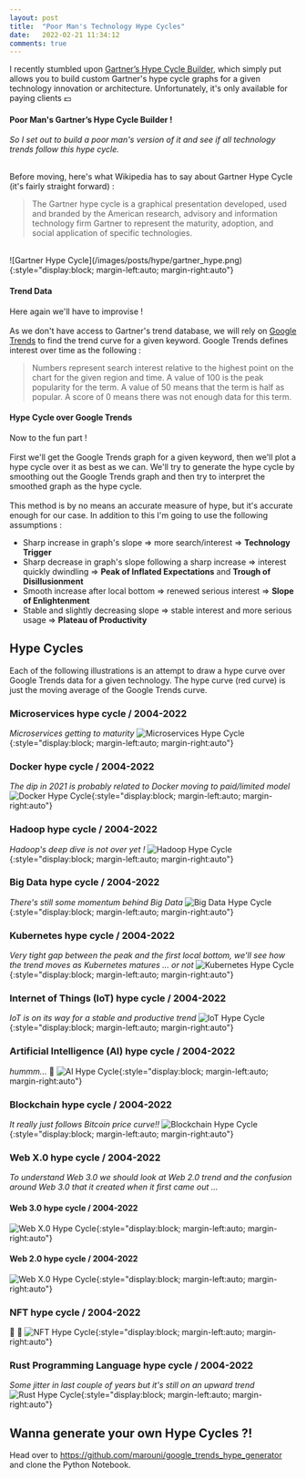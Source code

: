 ```yaml
---
layout: post
title:  "Poor Man's Technology Hype Cycles"
date:   2022-02-21 11:34:12
comments: true
---
```


I recently stumbled upon [Gartner’s Hype Cycle Builder](https://www.gartner.com/en/documents/3992821/create-your-own-hype-cycle-with-gartner-s-hype-cycle-bui), which simply put allows you to build custom Gartner's hype cycle graphs for a given technology innovation or architecture. Unfortunately, it's only available for paying clients :dollar:

#### Poor Man's Gartner’s Hype Cycle Builder !
*So I set out to build a poor man's version of it and see if all technology trends follow this hype cycle.*

<br/>
Before moving, here's what Wikipedia has to say about Gartner Hype Cycle (it's fairly straight forward) :

> The Gartner hype cycle is a graphical presentation developed, used and branded by the American research, advisory and information technology firm Gartner to represent the maturity, adoption, and social application of specific technologies. 

<br/>
![Gartner Hype Cycle](/images/posts/hype/gartner_hype.png){:style="display:block; margin-left:auto; margin-right:auto"}
<br/>

#### Trend Data

Here again we'll have to improvise !
<br/>
<br/>
As we don't have access to Gartner's trend database, we will rely on [Google Trends](https://trends.google.com/trends) to find the trend curve for a given keyword. Google Trends defines interest over time as the following :

> Numbers represent search interest relative to the highest point on the chart for the given region and time. A value of 100 is the peak popularity for the term. A value of 50 means that the term is half as popular. A score of 0 means there was not enough data for this term.

#### Hype Cycle over Google Trends

Now to the fun part !
<br/>
<br/>
First we'll get the Google Trends graph for a given keyword, then we'll plot a hype cycle over it as best as we can. We'll try to generate the hype cycle by smoothing out the Google Trends graph and then try to interpret the smoothed graph as the hype cycle.
<br/>
<br/>
This method is by no means an accurate measure of hype, but it's accurate enough for our case. In addition to this I'm going to use the following assumptions :
* Sharp increase in graph's slope => more search/interest => **Technology Trigger**
* Sharp decrease in graph's slope following a sharp increase => interest quickly dwindling => **Peak of Inflated Expectations** and **Trough of Disillusionment**
* Smooth increase after local bottom => renewed serious interest => **Slope of Enlightenment**
* Stable and slightly decreasing slope => stable interest and more serious usage => **Plateau of Productivity**

## Hype Cycles

Each of the following illustrations is an attempt to draw a hype curve over Google Trends data for a given technology. The hype curve (red curve) is just the moving average of the Google Trends curve.

### Microservices hype cycle / 2004-2022
_Microservices getting to maturity_
![Microservices Hype Cycle](/images/posts/hype/ms_render.png){:style="display:block; margin-left:auto; margin-right:auto"}
<br/>

### Docker hype cycle / 2004-2022
_The dip in 2021 is probably related to Docker moving to paid/limited model_
![Docker Hype Cycle](/images/posts/hype/docker_render.png){:style="display:block; margin-left:auto; margin-right:auto"}
<br/>

### Hadoop hype cycle / 2004-2022
_Hadoop's deep dive is not over yet !_
![Hadoop Hype Cycle](/images/posts/hype/hadoop_render.png){:style="display:block; margin-left:auto; margin-right:auto"}
<br/>

### Big Data hype cycle / 2004-2022
_There's still some momentum behind Big Data_
![Big Data Hype Cycle](/images/posts/hype/bd_render.png){:style="display:block; margin-left:auto; margin-right:auto"}
<br/>

### Kubernetes hype cycle / 2004-2022
_Very tight gap between the peak and the first local bottom, we'll see how the trend moves as Kubernetes matures ... or not_
![Kubernetes Hype Cycle](/images/posts/hype/k8s_render.png){:style="display:block; margin-left:auto; margin-right:auto"}
<br/>

### Internet of Things (IoT) hype cycle / 2004-2022
_IoT is on its way for a stable and productive trend_
![IoT Hype Cycle](/images/posts/hype/iot_render.png){:style="display:block; margin-left:auto; margin-right:auto"}
<br/>

### Artificial Intelligence (AI) hype cycle / 2004-2022
_hummm..._ :thinking:
![AI Hype Cycle](/images/posts/hype/ai_render.png){:style="display:block; margin-left:auto; margin-right:auto"}
<br/>

### Blockchain hype cycle / 2004-2022
_It really just follows Bitcoin price curve!!_
![Blockchain Hype Cycle](/images/posts/hype/blockchain_render.png){:style="display:block; margin-left:auto; margin-right:auto"}
<br/>

### Web X.0 hype cycle / 2004-2022
_To understand Web 3.0 we should look at Web 2.0 trend and the confusion around Web 3.0 that it created when it first came out ..._
#### Web 3.0 hype cycle / 2004-2022
![Web X.0 Hype Cycle](/images/posts/hype/web3_render.png){:style="display:block; margin-left:auto; margin-right:auto"}
#### Web 2.0 hype cycle / 2004-2022
![Web X.0 Hype Cycle](/images/posts/hype/web2_render.png){:style="display:block; margin-left:auto; margin-right:auto"}
<br/>

### NFT hype cycle / 2004-2022
:see_no_evil: :thinking:
![NFT Hype Cycle](/images/posts/hype/nft_render.png){:style="display:block; margin-left:auto; margin-right:auto"}
<br/>

### Rust Programming Language hype cycle / 2004-2022
_Some jitter in last couple of years but it's still on an upward trend_
![Rust Hype Cycle](/images/posts/hype/rust_render.png){:style="display:block; margin-left:auto; margin-right:auto"}
<br/>

## Wanna generate your own Hype Cycles ?!
Head over to https://github.com/marouni/google_trends_hype_generator and clone the Python Notebook.